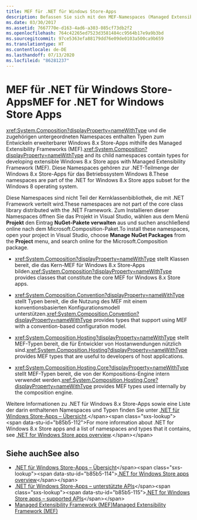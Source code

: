 ```yaml
---
title: MEF für .NET für Windows Store-Apps
description: Befassen Sie sich mit den MEF-Namespaces (Managed Extensibility Framework), die Typen zum Entwickeln erweiterbarer Windows 8.x Store-Apps enthalten.
ms.date: 03/30/2017
ms.assetid: 7667770e-d163-4ad6-a303-085cf73db2f2
ms.openlocfilehash: 764c42265ed7523d3581484cc9564b17e9a9b3bd
ms.sourcegitcommit: 97ce5363efa88179dd76e09de0103a500ca9b659
ms.translationtype: HT
ms.contentlocale: de-DE
ms.lasthandoff: 07/13/2020
ms.locfileid: "86281237"
---
```

# <a name="mef-for-net-for-windows-store-apps"></a><span data-ttu-id="b85b5-103">MEF für .NET für Windows Store-Apps</span><span class="sxs-lookup"><span data-stu-id="b85b5-103">MEF for .NET for Windows Store Apps</span></span>
<span data-ttu-id="b85b5-104"><xref:System.Composition?displayProperty=nameWithType> und die zugehörigen untergeordneten Namespaces enthalten Typen zum Entwickeln erweiterbarer Windows 8.x Store-Apps mithilfe des Managed Extensibility Frameworks (MEF).</span><span class="sxs-lookup"><span data-stu-id="b85b5-104"><xref:System.Composition?displayProperty=nameWithType> and its child namespaces contain types for developing extensible Windows 8.x Store apps with Managed Extensibility Framework (MEF).</span></span> <span data-ttu-id="b85b5-105">Diese Namespaces gehören zur .NET-Teilmenge der Windows 8.x Store-Apps für das Betriebssystem Windows 8.</span><span class="sxs-lookup"><span data-stu-id="b85b5-105">These namespaces are part of the .NET for Windows 8.x Store apps subset for the Windows 8 operating system.</span></span>  
  
 <span data-ttu-id="b85b5-106">Diese Namespaces sind nicht Teil der Kernklassenbibliothek, die mit .NET Framework verteilt wird.</span><span class="sxs-lookup"><span data-stu-id="b85b5-106">These namespaces are not part of the core class library distributed with the .NET Framework.</span></span> <span data-ttu-id="b85b5-107">Zum Installieren dieser Namespaces öffnen Sie das Projekt in Visual Studio, wählen aus dem Menü **Projekt** den Eintrag **NuGet-Pakete verwalten** aus und suchen anschließend online nach dem Microsoft.Composition-Paket.</span><span class="sxs-lookup"><span data-stu-id="b85b5-107">To install these namespaces, open your project in Visual Studio, choose **Manage NuGet Packages** from the **Project** menu, and search online for the Microsoft.Composition package.</span></span>  
  
- <span data-ttu-id="b85b5-108"><xref:System.Composition?displayProperty=nameWithType> stellt Klassen bereit, die das Kern-MEF für Windows 8.x Store-Apps bilden.</span><span class="sxs-lookup"><span data-stu-id="b85b5-108"><xref:System.Composition?displayProperty=nameWithType> provides classes that constitute the core MEF for Windows 8.x Store apps.</span></span>  
  
- <span data-ttu-id="b85b5-109"><xref:System.Composition.Convention?displayProperty=nameWithType> stellt Typen bereit, die die Nutzung des MEF mit einem konventionsbasierten Konfigurationsmodell unterstützen.</span><span class="sxs-lookup"><span data-stu-id="b85b5-109"><xref:System.Composition.Convention?displayProperty=nameWithType> provides types that support using MEF with a convention-based configuration model.</span></span>  
  
- <span data-ttu-id="b85b5-110"><xref:System.Composition.Hosting?displayProperty=nameWithType> stellt MEF-Typen bereit, die für Entwickler von Hostanwendungen nützlich sind.</span><span class="sxs-lookup"><span data-stu-id="b85b5-110"><xref:System.Composition.Hosting?displayProperty=nameWithType> provides MEF types that are useful to developers of host applications.</span></span>  
  
- <span data-ttu-id="b85b5-111"><xref:System.Composition.Hosting.Core?displayProperty=nameWithType> stellt MEF-Typen bereit, die von der Kompositions-Engine intern verwendet werden.</span><span class="sxs-lookup"><span data-stu-id="b85b5-111"><xref:System.Composition.Hosting.Core?displayProperty=nameWithType> provides MEF types used internally by the composition engine.</span></span>  
  
 <span data-ttu-id="b85b5-112">Weitere Informationen zu .NET für Windows 8.x Store-Apps sowie eine Liste der darin enthaltenen Namespaces und Typen finden Sie unter [.NET für Windows Store-Apps – Übersicht](https://docs.microsoft.com/previous-versions/br230302(v=vs.110)).</span><span class="sxs-lookup"><span data-stu-id="b85b5-112">For more information about .NET for Windows 8.x Store apps and a list of namespaces and types that it contains, see [.NET for Windows Store apps overview](https://docs.microsoft.com/previous-versions/br230302(v=vs.110)).</span></span>
  
## <a name="see-also"></a><span data-ttu-id="b85b5-113">Siehe auch</span><span class="sxs-lookup"><span data-stu-id="b85b5-113">See also</span></span>

- <span data-ttu-id="b85b5-114">[.NET für Windows Store-Apps – Übersicht](https://docs.microsoft.com/previous-versions/br230302(v=vs.110))</span><span class="sxs-lookup"><span data-stu-id="b85b5-114">[.NET for Windows Store apps overview](https://docs.microsoft.com/previous-versions/br230302(v=vs.110))</span></span>
- <span data-ttu-id="b85b5-115">[.NET für Windows Store-Apps – unterstützte APIs](https://docs.microsoft.com/previous-versions/br230232(v=vs.110))</span><span class="sxs-lookup"><span data-stu-id="b85b5-115">[.NET for Windows Store apps – supported APIs](https://docs.microsoft.com/previous-versions/br230232(v=vs.110))</span></span>
- [<span data-ttu-id="b85b5-116">Managed Extensibility Framework (MEF)</span><span class="sxs-lookup"><span data-stu-id="b85b5-116">Managed Extensibility Framework (MEF)</span></span>](index.md)
